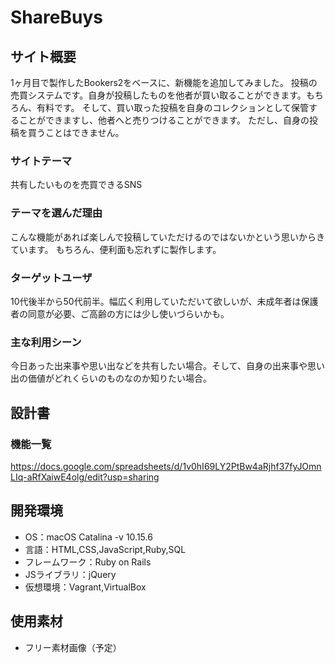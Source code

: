 # ShareBuys

## サイト概要
1ヶ月目で製作したBookers2をベースに、新機能を追加してみました。
投稿の売買システムです。自身が投稿したものを他者が買い取ることができます。もちろん、有料です。
そして、買い取った投稿を自身のコレクションとして保管することができますし、他者へと売りつけることができます。
ただし、自身の投稿を買うことはできません。

### サイトテーマ
共有したいものを売買できるSNS

### テーマを選んだ理由
こんな機能があれば楽しんで投稿していただけるのではないかという思いからきています。
もちろん、便利面も忘れずに製作します。

### ターゲットユーザ
10代後半から50代前半。幅広く利用していただいて欲しいが、未成年者は保護者の同意が必要、ご高齢の方には少し使いづらいかも。

### 主な利用シーン
今日あった出来事や思い出などを共有したい場合。そして、自身の出来事や思い出の価値がどれくらいのものなのか知りたい場合。

## 設計書

### 機能一覧
<https://docs.google.com/spreadsheets/d/1v0hI69LY2PtBw4aRjhf37fyJOmnLIq-aRfXaiwE4olg/edit?usp=sharing>

## 開発環境
- OS：macOS Catalina -v 10.15.6
- 言語：HTML,CSS,JavaScript,Ruby,SQL
- フレームワーク：Ruby on Rails
- JSライブラリ：jQuery
- 仮想環境：Vagrant,VirtualBox

## 使用素材
- フリー素材画像（予定）